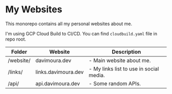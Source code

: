 
# My Websites

This monorepo contains all my personal websites about me.

I'm using GCP Cloud Build to CI/CD. You can find `cloudbuild.yaml` file in repo root.

| Folder | Website | Description |
| ------ | ------- | ----------- |
| /website/ | davimoura.dev | - Main website about me.
| /links/ | links.davimoura.dev | - My links list to use in social media.
| /api/ | api.davimoura.dev | - Some random APIs.
